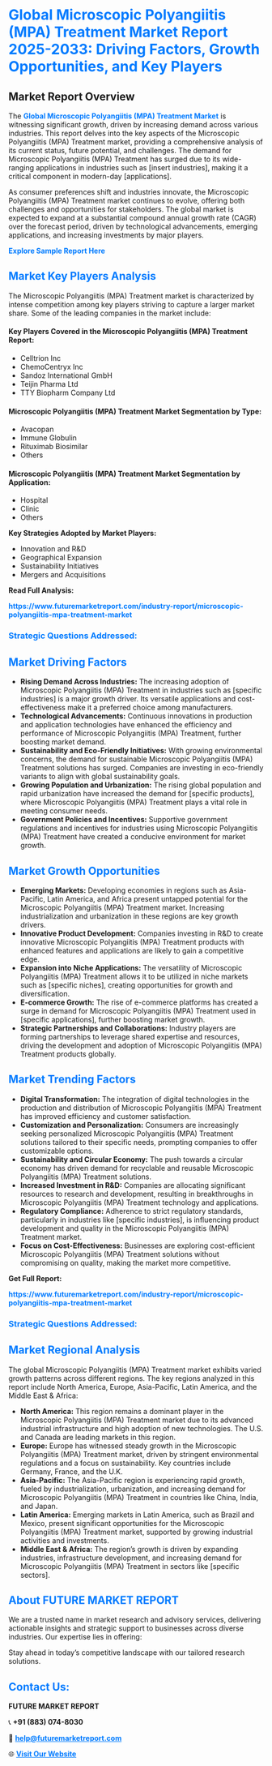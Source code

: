 <h1 style="color: #007BFF;">Global Microscopic Polyangiitis (MPA) Treatment Market Report 2025-2033: Driving Factors, Growth Opportunities, and Key Players</h1>

<section id="overview">
<h2>Market Report Overview</h2>
<p>The <a href="https://www.futuremarketreport.com/industry-report/microscopic-polyangiitis-mpa-treatment-market" style="color: #007BFF; text-decoration: none;"><strong>Global Microscopic Polyangiitis (MPA) Treatment Market</strong></a> is witnessing significant growth, driven by increasing demand across various industries. This report delves into the key aspects of the Microscopic Polyangiitis (MPA) Treatment market, providing a comprehensive analysis of its current status, future potential, and challenges. The demand for Microscopic Polyangiitis (MPA) Treatment has surged due to its wide-ranging applications in industries such as [insert industries], making it a critical component in modern-day [applications].</p>
<p>As consumer preferences shift and industries innovate, the Microscopic Polyangiitis (MPA) Treatment market continues to evolve, offering both challenges and opportunities for stakeholders. The global market is expected to expand at a substantial compound annual growth rate (CAGR) over the forecast period, driven by technological advancements, emerging applications, and increasing investments by major players.</p>
</section>

<section id="overview">
<p><a href="https://www.futuremarketreport.com/request-sample/reportId=86275" style="color: #007BFF; text-decoration: none;"><strong>Explore Sample Report Here</strong></a></p>
</section>

<section id="key-players">
<h2 style="color: #007BFF;">Market Key Players Analysis</h2>
<p>The Microscopic Polyangiitis (MPA) Treatment market is characterized by intense competition among key players striving to capture a larger market share. Some of the leading companies in the market include:</p>
<h4>Key Players Covered in the Microscopic Polyangiitis (MPA) Treatment Report:</h4>
<ul><li>Celltrion Inc</li><li>ChemoCentryx Inc</li><li>Sandoz International GmbH</li><li>Teijin Pharma Ltd</li><li>TTY Biopharm Company Ltd</li></ul>
<h4>Microscopic Polyangiitis (MPA) Treatment Market Segmentation by Type:</h4>
<ul><li>Avacopan</li><li>Immune Globulin</li><li>Rituximab Biosimilar</li><li>Others</li></ul>

<h4>Microscopic Polyangiitis (MPA) Treatment Market Segmentation by Application:</h4>
<ul><li>Hospital</li><li>Clinic</li><li>Others</li></ul>
<p><strong>Key Strategies Adopted by Market Players:</strong></p>
<ul>
<li>Innovation and R&D</li>
<li>Geographical Expansion</li>
<li>Sustainability Initiatives</li>
<li>Mergers and Acquisitions</li>
</ul>
</section>

<section>
<p><strong>Read Full Analysis: </strong></p><a href="https://www.futuremarketreport.com/industry-report/microscopic-polyangiitis-mpa-treatment-market" style="color: #007BFF; text-decoration: none;"><strong>https://www.futuremarketreport.com/industry-report/microscopic-polyangiitis-mpa-treatment-market</strong></a>
<h3 style="color: #007BFF;">Strategic Questions Addressed:</h3>
</section>

<section id="driving-factors">
<h2 style="color: #007BFF;">Market Driving Factors</h2>
<ul>
<li><strong>Rising Demand Across Industries:</strong> The increasing adoption of Microscopic Polyangiitis (MPA) Treatment in industries such as [specific industries] is a major growth driver. Its versatile applications and cost-effectiveness make it a preferred choice among manufacturers.</li>
<li><strong>Technological Advancements:</strong> Continuous innovations in production and application technologies have enhanced the efficiency and performance of Microscopic Polyangiitis (MPA) Treatment, further boosting market demand.</li>
<li><strong>Sustainability and Eco-Friendly Initiatives:</strong> With growing environmental concerns, the demand for sustainable Microscopic Polyangiitis (MPA) Treatment solutions has surged. Companies are investing in eco-friendly variants to align with global sustainability goals.</li>
<li><strong>Growing Population and Urbanization:</strong> The rising global population and rapid urbanization have increased the demand for [specific products], where Microscopic Polyangiitis (MPA) Treatment plays a vital role in meeting consumer needs.</li>
<li><strong>Government Policies and Incentives:</strong> Supportive government regulations and incentives for industries using Microscopic Polyangiitis (MPA) Treatment have created a conducive environment for market growth.</li>
</ul>
</section>

<section id="growth-opportunities">
<h2 style="color: #007BFF;">Market Growth Opportunities</h2>
<ul>
<li><strong>Emerging Markets:</strong> Developing economies in regions such as Asia-Pacific, Latin America, and Africa present untapped potential for the Microscopic Polyangiitis (MPA) Treatment market. Increasing industrialization and urbanization in these regions are key growth drivers.</li>
<li><strong>Innovative Product Development:</strong> Companies investing in R&D to create innovative Microscopic Polyangiitis (MPA) Treatment products with enhanced features and applications are likely to gain a competitive edge.</li>
<li><strong>Expansion into Niche Applications:</strong> The versatility of Microscopic Polyangiitis (MPA) Treatment allows it to be utilized in niche markets such as [specific niches], creating opportunities for growth and diversification.</li>
<li><strong>E-commerce Growth:</strong> The rise of e-commerce platforms has created a surge in demand for Microscopic Polyangiitis (MPA) Treatment used in [specific applications], further boosting market growth.</li>
<li><strong>Strategic Partnerships and Collaborations:</strong> Industry players are forming partnerships to leverage shared expertise and resources, driving the development and adoption of Microscopic Polyangiitis (MPA) Treatment products globally.</li>
</ul>
</section>

<section id="trending-factors">
<h2 style="color: #007BFF;">Market Trending Factors</h2>
<ul>
<li><strong>Digital Transformation:</strong> The integration of digital technologies in the production and distribution of Microscopic Polyangiitis (MPA) Treatment has improved efficiency and customer satisfaction.</li>
<li><strong>Customization and Personalization:</strong> Consumers are increasingly seeking personalized Microscopic Polyangiitis (MPA) Treatment solutions tailored to their specific needs, prompting companies to offer customizable options.</li>
<li><strong>Sustainability and Circular Economy:</strong> The push towards a circular economy has driven demand for recyclable and reusable Microscopic Polyangiitis (MPA) Treatment solutions.</li>
<li><strong>Increased Investment in R&D:</strong> Companies are allocating significant resources to research and development, resulting in breakthroughs in Microscopic Polyangiitis (MPA) Treatment technology and applications.</li>
<li><strong>Regulatory Compliance:</strong> Adherence to strict regulatory standards, particularly in industries like [specific industries], is influencing product development and quality in the Microscopic Polyangiitis (MPA) Treatment market.</li>
<li><strong>Focus on Cost-Effectiveness:</strong> Businesses are exploring cost-efficient Microscopic Polyangiitis (MPA) Treatment solutions without compromising on quality, making the market more competitive.</li>
</ul>
</section>

<section>
<p><strong>Get Full Report: </strong></p><a href="https://www.futuremarketreport.com/industry-report/microscopic-polyangiitis-mpa-treatment-market" style="color: #007BFF; text-decoration: none;"><strong>https://www.futuremarketreport.com/industry-report/microscopic-polyangiitis-mpa-treatment-market</strong></a>
<h3 style="color: #007BFF;">Strategic Questions Addressed:</h3>
</section>


<section id="regional-analysis">
<h2 style="color: #007BFF;">Market Regional Analysis</h2>
<p>The global Microscopic Polyangiitis (MPA) Treatment market exhibits varied growth patterns across different regions. The key regions analyzed in this report include North America, Europe, Asia-Pacific, Latin America, and the Middle East & Africa:</p>
<ul>
<li><strong>North America:</strong> This region remains a dominant player in the Microscopic Polyangiitis (MPA) Treatment market due to its advanced industrial infrastructure and high adoption of new technologies. The U.S. and Canada are leading markets in this region.</li>
<li><strong>Europe:</strong> Europe has witnessed steady growth in the Microscopic Polyangiitis (MPA) Treatment market, driven by stringent environmental regulations and a focus on sustainability. Key countries include Germany, France, and the U.K.</li>
<li><strong>Asia-Pacific:</strong> The Asia-Pacific region is experiencing rapid growth, fueled by industrialization, urbanization, and increasing demand for Microscopic Polyangiitis (MPA) Treatment in countries like China, India, and Japan.</li>
<li><strong>Latin America:</strong> Emerging markets in Latin America, such as Brazil and Mexico, present significant opportunities for the Microscopic Polyangiitis (MPA) Treatment market, supported by growing industrial activities and investments.</li>
<li><strong>Middle East & Africa:</strong> The region’s growth is driven by expanding industries, infrastructure development, and increasing demand for Microscopic Polyangiitis (MPA) Treatment in sectors like [specific sectors].</li>
</ul>
</section>

<footer>
<h2 style="color: #007BFF;">About FUTURE MARKET REPORT</h2>
<p>We are a trusted name in market research and advisory services, delivering actionable insights and strategic support to businesses across diverse industries. Our expertise lies in offering:</p>

<p>Stay ahead in today’s competitive landscape with our tailored research solutions.</p>

<h2 style="color: #007BFF;">Contact Us:</h2>
<p><strong>FUTURE MARKET REPORT</strong></p>
<p>📞 <strong>+91 (883) 074-8030</strong></p>
<p>📧 <strong><a href="mailto:help@futuremarketreport.com" style="color: #007BFF;">help@futuremarketreport.com</a></strong></p>
<p>🌐 <strong><a href="https://www.futuremarketreport.com/" style="color: #007BFF;">Visit Our Website</a></strong></p>
</footer>